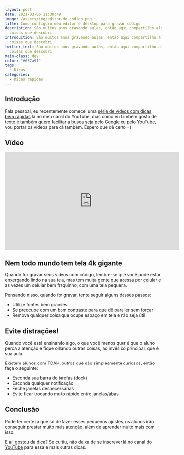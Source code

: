 ```yaml
---
layout: post
date: 2021-03-06 11:30:49
image: /assets/img/editor-de-codigo.png
title: Como configuro meu editor e desktop para gravar código
description: São muitos anos gravando aulas, então aqui compartilho algumas
  coisas que descobri.
introduction: São muitos anos gravando aulas, então aqui compartilho algumas
  coisas que descobri.
twitter_text: São muitos anos gravando aulas, então aqui compartilho algumas
  coisas que descobri.
main-class: dev
color: "#637a91"
tags:
  - Dicas
categories:
  - Dicas rápidas
---
```

## Introdução

Fala pessoal, eu recentemente comecei uma [série de vídeos com dicas bem rápidas](https://www.youtube.com/watch?v=1dNNL95BsJE&list=PLlAbYrWSYTiOviR_zL01FMa-kWEMDIjeO) lá no meu canal do YouTube, mas como eu também gosto de texto e também quero facilitar a busca seja pelo Google ou pelo YouTube, vou portar os vídeos para cá também. Espero que dê certo =)

## Vídeo

<iframe width="560" height="315" src="https://www.youtube.com/embed/Ed6ym3TthsE" frameborder="0" allow="accelerometer; autoplay; clipboard-write; encrypted-media; gyroscope; picture-in-picture" allowfullscreen></iframe>

## Nem todo mundo tem tela 4k gigante

Quando for gravar seus vídeos com código, lembre-se que você pode estar enxergando lindo na sua tela, mas tem muita gente que acessa por celular e as vezes um celular bem fraquinho, com uma tela pequena. 

Pensando nisso, quando for gravar, tente seguir alguns desses passos:

- Utilize fontes bem grandes
- Se preocupe com um bom contraste para que dê para ler sem forçar
- Remova qualquer coisa que ocupe espaço em tela e não seja útil

## Evite distrações!

Quando você está ensinando algo, o que você menos quer é que o aluno perca a atenção e fique olhando outras coisas, ao invés do principal, que é sua aula.

Existem alunos com TDAH, outros que são simplesmente curiosos, então faça o seguinte:

- Esconda sua barra de tarefas (dock)
- Esconda qualquer notificação 
- Feche janelas desnecessárias
- Evite ficar trocando muito rápido entre janelas/abas


## Conclusão

Pode ter certeza que só de fazer esses pequenos ajustes, os alunos irão conseguir prestar muito mais atenção, além de aprender muito mais com isso. 

E aí, gostou da dica? Se curtiu, não deixa de se inscrever lá no [canal do YouTube](https://www.youtube.com/WillianJustenCursos/) para essa e mais outras dicas.